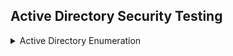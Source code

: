 
## Active Directory Security Testing

<details>
    <summary>Active Directory Enumeration</summary><p>

### Get Current Domain
- `$env:USERDOMAIN` (This command will return NETBIOS name  of the domain)

- `ipmo -Name ActiveDirectory; Get-ADDomain`  (This command imports the ActiveDirectory Module in powershell)

> **Note:** ActiveDirectory may not be available all computers in the domain,the only exeception is the Domain Controller where AD management tools are installed. The module can be Downloaded and imported externally from the [here](https://github.com/samratashok/ADModule).
1. Microsoft.ActiveDirectory.Management.dll
2. ActiveDirectory.psd1

### Enumerate all domains in current forest
- `nltest /domain_trusts` (This command returns domains in the current forest and the associated trusts)

</p></details>


